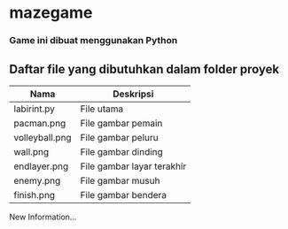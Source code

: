 # mazegame
### Game ini dibuat menggunakan Python

## Daftar file yang dibutuhkan dalam folder proyek

Nama           | Deskripsi
---------------|------------------
labirint.py    | File utama
pacman.png     | File gambar pemain
volleyball.png | File gambar peluru
wall.png       | File gambar dinding
endlayer.png   | File gambar layar terakhir
enemy.png      | File gambar musuh
finish.png     | File gambar bendera

New Information...
